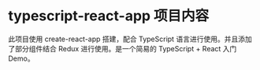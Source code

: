 # typescript-react-app 项目内容
此项目使用 create-react-app 搭建，配合 TypeScript 语言进行使用。并且添加了部分组件结合 Redux 进行使用。是一个简易的 TypeScript + React 入门 Demo。

